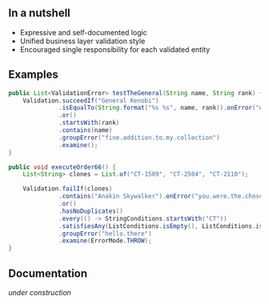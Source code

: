 ## In a nutshell
* Expressive and self-documented logic
* Unified business layer validation style
* Encouraged single responsibility for each validated entity

## Examples
```java
public List<ValidationError> testTheGeneral(String name, String rank) {
    Validation.succeedIf("General Kenobi")
              .isEqualTo(String.format("%s %s", name, rank)).onError("do.not.try.it")
              .or()
              .startsWith(rank)
              .contains(name)
              .groupError("fine.addition.to.my.collection")
              .examine();
}
```

```java
public void executeOrder66() {
    List<String> clones = List.of("CT-1509", "CT-2504", "CT-2110");

    Validation.failIf(clones)
              .contains("Anakin Skywalker").onError("you.were.the.chosen.one")
              .or()
              .hasNoDuplicates()
              .every(() -> StringConditions.startsWith("CT"))
              .satisfiesAny(ListConditions.isEmpty(), ListConditions.isEqualTo(List.of("Boba Fett")))
              .groupError("hello.there")
              .examine(ErrorMode.THROW);
}
```

## Documentation
_under construction_
